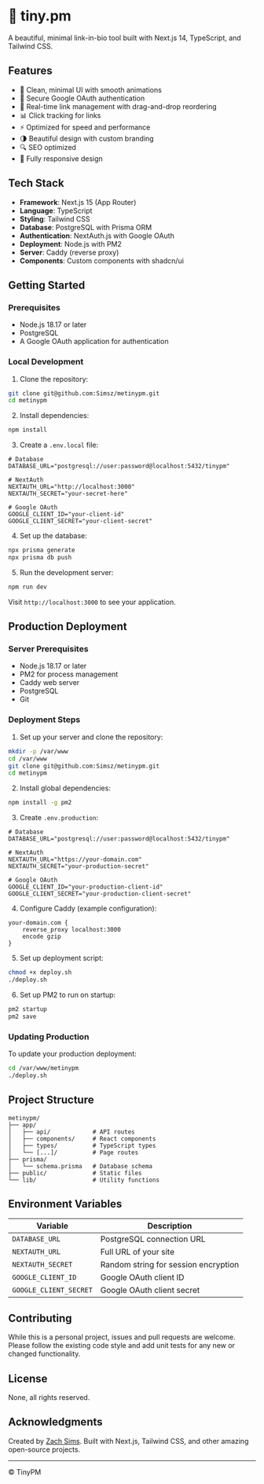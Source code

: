 # 🦢 tiny.pm

A beautiful, minimal link-in-bio tool built with Next.js 14, TypeScript, and Tailwind CSS.

## Features

- 🎨 Clean, minimal UI with smooth animations
- 🔐 Secure Google OAuth authentication
- 🔄 Real-time link management with drag-and-drop reordering
- 📊 Click tracking for links
- ⚡️ Optimized for speed and performance
- 🌗 Beautiful design with custom branding
- 🔍 SEO optimized
- 📱 Fully responsive design

## Tech Stack

- **Framework**: Next.js 15 (App Router)
- **Language**: TypeScript
- **Styling**: Tailwind CSS
- **Database**: PostgreSQL with Prisma ORM
- **Authentication**: NextAuth.js with Google OAuth
- **Deployment**: Node.js with PM2
- **Server**: Caddy (reverse proxy)
- **Components**: Custom components with shadcn/ui

## Getting Started

### Prerequisites

- Node.js 18.17 or later
- PostgreSQL
- A Google OAuth application for authentication

### Local Development

1. Clone the repository:
```bash
git clone git@github.com:Simsz/metinypm.git
cd metinypm
```

2. Install dependencies:
```bash
npm install
```

3. Create a `.env.local` file:
```env
# Database
DATABASE_URL="postgresql://user:password@localhost:5432/tinypm"

# NextAuth
NEXTAUTH_URL="http://localhost:3000"
NEXTAUTH_SECRET="your-secret-here"

# Google OAuth
GOOGLE_CLIENT_ID="your-client-id"
GOOGLE_CLIENT_SECRET="your-client-secret"
```

4. Set up the database:
```bash
npx prisma generate
npx prisma db push
```

5. Run the development server:
```bash
npm run dev
```

Visit `http://localhost:3000` to see your application.

## Production Deployment

### Server Prerequisites

- Node.js 18.17 or later
- PM2 for process management
- Caddy web server
- PostgreSQL
- Git

### Deployment Steps

1. Set up your server and clone the repository:
```bash
mkdir -p /var/www
cd /var/www
git clone git@github.com:Simsz/metinypm.git
cd metinypm
```

2. Install global dependencies:
```bash
npm install -g pm2
```

3. Create `.env.production`:
```env
# Database
DATABASE_URL="postgresql://user:password@localhost:5432/tinypm"

# NextAuth
NEXTAUTH_URL="https://your-domain.com"
NEXTAUTH_SECRET="your-production-secret"

# Google OAuth
GOOGLE_CLIENT_ID="your-production-client-id"
GOOGLE_CLIENT_SECRET="your-production-client-secret"
```

4. Configure Caddy (example configuration):
```caddyfile
your-domain.com {
    reverse_proxy localhost:3000
    encode gzip
}
```

5. Set up deployment script:
```bash
chmod +x deploy.sh
./deploy.sh
```

6. Set up PM2 to run on startup:
```bash
pm2 startup
pm2 save
```

### Updating Production

To update your production deployment:

```bash
cd /var/www/metinypm
./deploy.sh
```

## Project Structure

```
metinypm/
├── app/
│   ├── api/            # API routes
│   ├── components/     # React components
│   ├── types/          # TypeScript types
│   └── [...]/          # Page routes
├── prisma/
│   └── schema.prisma   # Database schema
├── public/             # Static files
└── lib/                # Utility functions
```

## Environment Variables

| Variable | Description |
|----------|-------------|
| `DATABASE_URL` | PostgreSQL connection URL |
| `NEXTAUTH_URL` | Full URL of your site |
| `NEXTAUTH_SECRET` | Random string for session encryption |
| `GOOGLE_CLIENT_ID` | Google OAuth client ID |
| `GOOGLE_CLIENT_SECRET` | Google OAuth client secret |

## Contributing

While this is a personal project, issues and pull requests are welcome. Please follow the existing code style and add unit tests for any new or changed functionality.

## License

None, all rights reserved.

## Acknowledgments

Created by [Zach Sims](https://zachsi.ms/). Built with Next.js, Tailwind CSS, and other amazing open-source projects.

---

© TinyPM